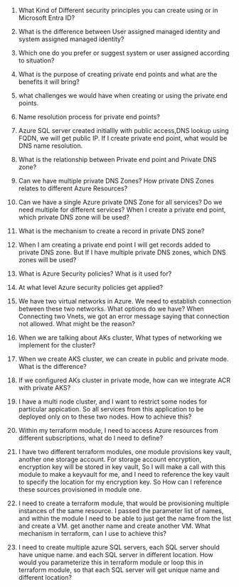 1) What Kind of Different security principles you can create using or in Microsoft Entra ID?

2) What is the difference between User assigned managed identity and system assigned managed identity?

3) Which one do you prefer or suggest system or user assigned according to situation?

4) What is the purpose of creating private end points and what are the benefits it will bring?

5) what challenges we would have when creating or using the private end points.

6) Name resolution process for private end points?

7) Azure SQL server created initiallly with public access,DNS lookup using FQDN, we will get public IP.
   If I create private end point, what would be DNS name resolution.

8) What is the relationship between Private end point and Private DNS zone?

9) Can we have multiple private DNS Zones? How private DNS Zones relates to different Azure Resources?

10) Can we have a single Azure private DNS Zone for all services? Do we need multiple for different services?
    When I create a private end point, which private DNS zone will be used?

11) What is the mechanism to create a record in private DNS zone?

12) When I am creating a private end point I will get records added to private DNS zone. But If I have multiple private DNS zones, which DNS zones will be used?

13) What is Azure Security policies? What is it used for?

14) At what level Azure security policies get applied?

15) We have two virtual networks in Azure. We need to establish connection between these two networks. What options do we have?
    When Connecting two Vnets, we got an error message saying that connection not allowed. What might be the reason?

16) When we are talking about AKs cluster, What types of networking we implement for the cluster?

17) When we create AKS cluster, we can create in public and private mode. What is the difference?

18) If we configured AKs cluster in private mode, how can we integrate ACR with private AKS?

19) I have a multi node cluster, and I want to restrict some nodes for particular appication.
So all services from this application to be deployed only on to these two nodes.
How to achieve this?

20) Within my terraform module, I need to access Azure resources from different subscriptions, what do I need to define?

21) I have two different terraform modules, one module provisions key vault, another one storage account.
    For storage account encryption, encryption key will be stored in key vault, So I will make a call with  this module to make a keyvault for me, and I need to reference the key vault to specify the location for my encryption key. So How can I reference these sources provisioned in module one.

22) I need to create a terraform module, that would be provisioning multiple instances of the same resource.
    I passed the parameter list of names, and within the module I need to be able to just get the name from the list and create a VM.
    get another name and create another VM. What mechanism in terraform, can I use to achieve this?

23) I need to create multiple azure SQL servers, each SQL server should have unique name. and each SQL server in different location.
How would you parameterize this in terraform module or loop this in terraform module, so that each SQL server will get unique name and different location?

